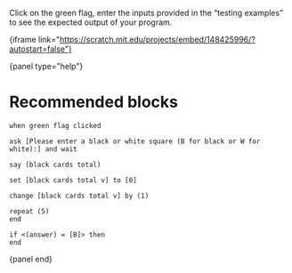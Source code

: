 Click on the green flag, enter the inputs provided in the “testing examples” to
see the expected output of your program.

{iframe link="https://scratch.mit.edu/projects/embed/148425996/?autostart=false"}

{panel type="help"}

# Recommended blocks

```scratch
when green flag clicked

ask [Please enter a black or white square (B for black or W for white):] and wait

say (black cards total)
```

```scratch
set [black cards total v] to [0]

change [black cards total v] by (1)
```

```scratch
repeat (5)
end

if <(answer) = [B]> then
end
```

{panel end}
